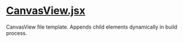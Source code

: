 

<!-- Start filetemplates/CanvasView.jsx -->

# [CanvasView.jsx](CanvasView.jsx)

CanvasView file template. Appends child elements dynamically in build process.

<!-- End filetemplates/CanvasView.jsx -->

